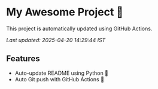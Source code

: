 # My Awesome Project 🚀

This project is automatically updated using GitHub Actions.

_Last updated: 2025-04-20 14:29:44 IST_

## Features
- Auto-update README using Python 🐍
- Auto Git push with GitHub Actions 🤖
